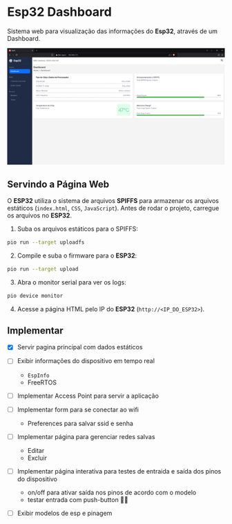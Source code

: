 # Esp32 Dashboard

Sistema web para visualização das informações do **Esp32**, através de um Dashboard.

![alt text](./docs/imgs/dash.png)

## Servindo a Página Web

O **ESP32** utiliza o sistema de arquivos **SPIFFS** para armazenar os arquivos estáticos (`index.html`, `CSS`, `JavaScript`). Antes de rodar o projeto, carregue os arquivos no **ESP32**.

1. Suba os arquivos estáticos para o SPIFFS:

```bash
pio run --target uploadfs
```

2. Compile e suba o firmware para o **ESP32**:

```bash
pio run --target upload
```

3. Abra o monitor serial para ver os logs:

```bash
pio device monitor
```

4. Acesse a página HTML pelo IP do **ESP32** (`http://<IP_DO_ESP32>`).

## Implementar

- [x] Servir pagina principal com dados estáticos

- [ ] Exibir informações do dispositivo em tempo real
    - `EspInfo`
    - FreeRTOS

- [ ] Implementar Access Point para servir a aplicação

- [ ] Implementar form para se conectar ao wifi
    - Preferences para salvar ssid e senha 

- [ ] Implementar página para gerenciar redes salvas
    - Editar
    - Excluir

- [ ] Implementar página interativa para testes de entraida e saída dos pinos do dispositivo
    - on/off para ativar saída nos pinos de acordo com o modelo
    - testar entrada com push-button 🤷‍♂️

- [ ] Exibir modelos de esp e pinagem